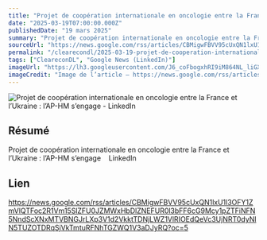 ```yaml
---
title: "Projet de coopération internationale en oncologie entre la France et l’Ukraine : l’AP-HM s’engage - LinkedIn"
date: "2025-03-19T07:00:00.000Z"
publishedDate: "19 mars 2025"
summary: "Projet de coopération internationale en oncologie entre la France et l’Ukraine : l’AP-HM s’engage &nbsp;&nbsp; LinkedIn"
sourceUrl: "https://news.google.com/rss/articles/CBMigwFBVV95cUxQN1lxU1l3OFY1ZmVlQTFoc2R1Vm15SlZFU0JZMWxHbDlZNEFUR0l3bFF6cG9Mcy1pZTFiNFN5NndScXNxMTVBNGJrLXp3V1d2VkktTDNjLWZ1VlRIOEdQeVc3UjNRT0dyNlN5TUZOTDRqSjVkTmtuRFNhTGZWQ1V3aDJyRQ?oc=5"
permalink: "/clearecondl/2025-03-19-projet-de-cooperation-internationale-en-oncologie-entre-la-france-et-lukraine-la"
tags: ["CleareconDL", "Google News (LinkedIn)"]
imageUrl: "https://lh3.googleusercontent.com/J6_coFbogxhRI9iM864NL_liGXvsQp2AupsKei7z0cNNfDvGUmWUy20nuUhkREQyrpY4bEeIBuc=s0-w300"
imageCredit: "Image de l’article — https://news.google.com/rss/articles/CBMigwFBVV95cUxQN1lxU1l3OFY1ZmVlQTFoc2R1Vm15SlZFU0JZMWxHbDlZNEFUR0l3bFF6cG9Mcy1pZTFiNFN5NndScXNxMTVBNGJrLXp3V1d2VkktTDNjLWZ1VlRIOEdQeVc3UjNRT0dyNlN5TUZOTDRqSjVkTmtuRFNhTGZWQ1V3aDJyRQ?oc=5"
---
```


![Projet de coopération internationale en oncologie entre la France et l’Ukraine : l’AP-HM s’engage - LinkedIn](https://lh3.googleusercontent.com/J6_coFbogxhRI9iM864NL_liGXvsQp2AupsKei7z0cNNfDvGUmWUy20nuUhkREQyrpY4bEeIBuc=s0-w300)

## Résumé

Projet de coopération internationale en oncologie entre la France et l’Ukraine : l’AP-HM s’engage &nbsp;&nbsp; LinkedIn

## Lien

https://news.google.com/rss/articles/CBMigwFBVV95cUxQN1lxU1l3OFY1ZmVlQTFoc2R1Vm15SlZFU0JZMWxHbDlZNEFUR0l3bFF6cG9Mcy1pZTFiNFN5NndScXNxMTVBNGJrLXp3V1d2VkktTDNjLWZ1VlRIOEdQeVc3UjNRT0dyNlN5TUZOTDRqSjVkTmtuRFNhTGZWQ1V3aDJyRQ?oc=5
